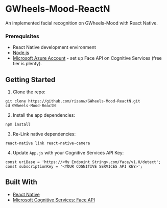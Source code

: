 # GWheels-Mood-ReactN 

An implemented facial recognition on GWheels-Mood with React Native.

### Prerequisites

-   React Native development environment
-   [Node.js](https://nodejs.org/en/) 
-   [Microsoft Azure Account](https://azure.microsoft.com/en-in/free/) - set up Face API on Cognitive Services (free tier is plenty). 

## Getting Started

1.  Clone the repo:

```
git clone https://github.com/rizanw/GWheels-Mood-ReactN.git
cd GWheels-Mood-ReactN 
```

2.  Install the app dependencies:

```
npm install
```

3. Re-Link native dependencies:

```
react-native link react-native-camera 
```

4. Update `App.js` with your Cognitive Services API Key:

```
const uriBase = 'https://<My Endpoint String>.com/face/v1.0/detect';
const subscriptionKey = '<YOUR COGNITIVE SERVICES API KEY>'; 
```

## Built With
-   [React Native](http://facebook.github.io/react-native/)
-   [Microsoft Cognitive Services: Face API](https://azure.microsoft.com/en-us/services/cognitive-services/face/)
